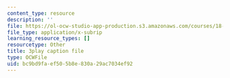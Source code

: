 ```yaml
---
content_type: resource
description: ''
file: https://ol-ocw-studio-app-production.s3.amazonaws.com/courses/18-06sc-linear-algebra-fall-2011/bc9bd9faef505b8e830a29ac7034ef92_My5w4MXWBew.vtt
file_type: application/x-subrip
learning_resource_types: []
resourcetype: Other
title: 3play caption file
type: OCWFile
uid: bc9bd9fa-ef50-5b8e-830a-29ac7034ef92
---
```

